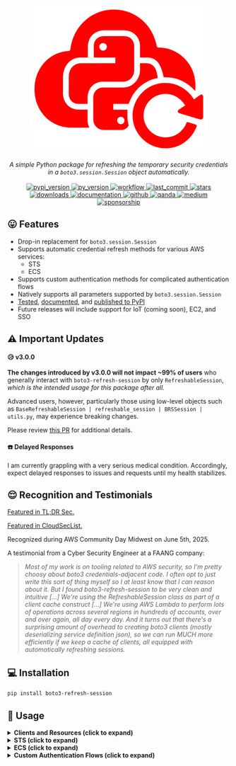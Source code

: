 <div align="center">
  <img src="https://raw.githubusercontent.com/michaelthomasletts/boto3-refresh-session/refs/heads/main/doc/brs.png" />
</div>

</br>

<div align="center"><em>
  A simple Python package for refreshing the temporary security credentials in a <code>boto3.session.Session</code> object automatically.
</em></div>

</br>

<div align="center">

  <a href="https://pypi.org/project/boto3-refresh-session/">
    <img 
      src="https://img.shields.io/pypi/v/boto3-refresh-session?color=%23FF0000FF&logo=python&label=Latest%20Version"
      alt="pypi_version"
    />
  </a>

  <a href="https://pypi.org/project/boto3-refresh-session/">
    <img 
      src="https://img.shields.io/pypi/pyversions/boto3-refresh-session?style=pypi&color=%23FF0000FF&logo=python&label=Compatible%20Python%20Versions" 
      alt="py_version"
    />
  </a>

  <a href="https://github.com/michaelthomasletts/boto3-refresh-session/actions/workflows/push.yml">
    <img 
      src="https://img.shields.io/github/actions/workflow/status/michaelthomasletts/boto3-refresh-session/push.yml?logo=github&color=%23FF0000FF&label=Build" 
      alt="workflow"
    />
  </a>

  <a href="https://github.com/michaelthomasletts/boto3-refresh-session/commits/main">
    <img 
      src="https://img.shields.io/github/last-commit/michaelthomasletts/boto3-refresh-session?logo=github&color=%23FF0000FF&label=Last%20Commit" 
      alt="last_commit"
    />
  </a>

  <a href="https://github.com/michaelthomasletts/boto3-refresh-session/stargazers">
    <img 
      src="https://img.shields.io/github/stars/michaelthomasletts/boto3-refresh-session?style=flat&logo=github&labelColor=555&color=FF0000&label=Stars" 
      alt="stars"
    />
  </a>

<a href="https://pepy.tech/projects/boto3-refresh-session">
  <img
    src="https://img.shields.io/endpoint?url=https%3A%2F%2Fmichaelthomasletts.github.io%2Fpepy-stats%2Fboto3-refresh-session.json&style=flat&logo=python&labelColor=555&color=FF0000"
    alt="downloads"
  />
</a>


  <a href="https://michaelthomasletts.github.io/boto3-refresh-session/index.html">
    <img 
      src="https://img.shields.io/badge/Official%20Documentation-📘-FF0000?style=flat&labelColor=555&logo=readthedocs" 
      alt="documentation"
    />
  </a>

  <a href="https://github.com/michaelthomasletts/boto3-refresh-session">
    <img 
      src="https://img.shields.io/badge/Source%20Code-💻-FF0000?style=flat&labelColor=555&logo=github" 
      alt="github"
    />
  </a>

  <a href="https://michaelthomasletts.github.io/boto3-refresh-session/qanda.html">
    <img 
      src="https://img.shields.io/badge/Q%26A-❔-FF0000?style=flat&labelColor=555&logo=vercel&label=Q%26A" 
      alt="qanda"
    />
  </a>

  <a href="https://medium.com/@lettsmt/you-shouldnt-have-to-think-about-refreshing-aws-credentials-214f7cbbd83b">
    <img 
      src="https://img.shields.io/badge/Medium%20Article-📘-FF0000?style=flat&labelColor=555&logo=readthedocs" 
      alt="medium"
    />
  </a>

<a href="https://github.com/sponsors/michaelthomasletts">
  <img 
    src="https://img.shields.io/badge/Sponsor%20this%20Project-💙-FF0000?style=flat&labelColor=555&logo=githubsponsors" 
    alt="sponsorship"
  />
</a>

</div>

## 😛 Features

- Drop-in replacement for `boto3.session.Session`
- Supports automatic credential refresh methods for various AWS services:
  - STS
  - ECS
- Supports custom authentication methods for complicated authentication flows
- Natively supports all parameters supported by `boto3.session.Session`
- [Tested](https://github.com/michaelthomasletts/boto3-refresh-session/tree/main/tests), [documented](https://michaelthomasletts.github.io/boto3-refresh-session/index.html), and [published to PyPI](https://pypi.org/project/boto3-refresh-session/)
- Future releases will include support for IoT (coming soon), EC2, and SSO

## ⚠️ Important Updates

#### 😥 v3.0.0

**The changes introduced by v3.0.0 will not impact ~99% of users** who generally interact with `boto3-refresh-session` by only `RefreshableSession`, *which is the intended usage for this package after all.* 

Advanced users, however, particularly those using low-level objects such as `BaseRefreshableSession | refreshable_session | BRSSession | utils.py`, may experience breaking changes. 

Please review [this PR](https://github.com/michaelthomasletts/boto3-refresh-session/pull/75) for additional details.

#### ☎️ Delayed Responses

I am currently grappling with a very serious medical condition. Accordingly, expect delayed responses to issues and requests until my health stabilizes.

## 😌 Recognition and Testimonials

[Featured in TL;DR Sec.](https://tldrsec.com/p/tldr-sec-282)

[Featured in CloudSecList.](https://cloudseclist.com/issues/issue-290)

Recognized during AWS Community Day Midwest on June 5th, 2025.

A testimonial from a Cyber Security Engineer at a FAANG company:

> _Most of my work is on tooling related to AWS security, so I'm pretty choosy about boto3 credentials-adjacent code. I often opt to just write this sort of thing myself so I at least know that I can reason about it. But I found boto3-refresh-session to be very clean and intuitive [...] We're using the RefreshableSession class as part of a client cache construct [...] We're using AWS Lambda to perform lots of operations across several regions in hundreds of accounts, over and over again, all day every day. And it turns out that there's a surprising amount of overhead to creating boto3 clients (mostly deserializing service definition json), so we can run MUCH more efficiently if we keep a cache of clients, all equipped with automatically refreshing sessions._

## 💻 Installation

```bash
pip install boto3-refresh-session
```

## 📝 Usage

<details>
  <summary><strong>Clients and Resources (click to expand)</strong></summary>

  ### Clients and Resources

  Most developers who use `boto3` interact primarily with `boto3.client` or `boto3.resource` instead of `boto3.session.Session`. But many developers may not realize that `boto3.session.Session` belies `boto3.client` and `boto3.resource`! In fact, that's precisely what makes `boto3-refresh-session` possible!

  To use the `boto3.client` or `boto3.resource` interface, but with the benefits of `boto3-refresh-session`, you have a few options! 
  
  In the following examples, let's assume you want to use STS for retrieving temporary credentials for the sake of simplicity. Let's also focus specifically on `client`. Switching to `resource` follows the same exact idioms as below, except that `client` must be switched to `resource` in the pseudo-code, obviously. If you are not sure how to use `RefreshableSession` for STS (or ECS or custom auth flows) then check the usage instructions in the following sections!

  ##### `RefreshableSession.client` (Recommended)

  So long as you reuse the same `session` object when creating `client` and `resource` objects, this approach can be used everywhere in your code. It is very simple and straight-forward!

  ```python
  from boto3_refresh_session import RefreshableSession

  assume_role_kwargs = {
    "RoleArn": "<your-role-arn>",
    "RoleSessionName": "<your-role-session-name>",
    "DurationSeconds": "<your-selection>",
    ...
  }
  session = RefreshableSession(assume_role_kwargs=assume_role_kwargs)
  s3 = session.client("s3")
  ```  

  ##### `DEFAULT_SESSION`

  This technique can be helpful if you want to use the same instance of `RefreshableSession` everywhere in your code without reference to `boto3_refresh_session`!

  ```python
  from boto3 import DEFAULT_SESSION, client
  from boto3_refresh_session import RefreshableSession

  assume_role_kwargs = {
    "RoleArn": "<your-role-arn>",
    "RoleSessionName": "<your-role-session-name>",
    "DurationSeconds": "<your-selection>",
    ...
  }
  DEFAULT_SESSION = RefreshableSession(assume_role_kwargs=assume_role_kwargs)
  s3 = client("s3")
  ```

  ##### `botocore_session`

  ```python
  from boto3 import client
  from boto3_refresh_session import RefreshableSession

  assume_role_kwargs = {
    "RoleArn": "<your-role-arn>",
    "RoleSessionName": "<your-role-session-name>",
    "DurationSeconds": "<your-selection>",
    ...
  }
  s3 = client(
    service_name="s3",
    botocore_session=RefreshableSession(assume_role_kwargs=assume_role_kwargs)
  )
  ```  

  </details>

<details>
  <summary><strong>STS (click to expand)</strong></summary>

  ### STS

  Most developers use AWS STS to assume an IAM role and return a set of temporary security credentials. boto3-refresh-session can be used to ensure those temporary credentials refresh automatically. For additional information on the exact parameters that `RefreshableSession` takes for STS, [check this documentation](https://github.com/michaelthomasletts/boto3-refresh-session/blob/main/boto3_refresh_session/methods/sts.py).

  ```python
  import boto3_refresh_session as brs

  # you can pass all of the params normally associated with boto3.session.Session
  profile_name = "<your-profile-name>"
  region_name = "us-east-1"
  ...

  # as well as all of the params associated with STS.Client.assume_role
  assume_role_kwargs = {
    "RoleArn": "<your-role-arn>",
    "RoleSessionName": "<your-role-session-name>",
    "DurationSeconds": "<your-selection>",
    ...
  }

  # as well as all of the params associated with STS.Client, except for 'service_name'
  sts_client_kwargs = {
    "region_name": region_name,
    ...
  }

  # basic initialization of boto3.session.Session
  session = brs.RefreshableSession(
    assume_role_kwargs=assume_role_kwargs, # required
    sts_client_kwargs=sts_client_kwargs,
    region_name=region_name,
    profile_name=profile_name,
    ...
  )
  ```

</details>

<details>
   <summary><strong>ECS (click to expand)</strong></summary>

  ### ECS

  You can use boto3-refresh-session in an ECS container to automatically refresh temporary security credentials. For additional information on the exact parameters that `RefreshableSession` takes for ECS, [check this documentation](https://github.com/michaelthomasletts/boto3-refresh-session/blob/main/boto3_refresh_session/methods/ecs.py).

  ```python
  session = RefreshableSession(
    method="ecs", 
    region_name=region_name, 
    profile_name=profile_name,
    ...
  )
  ```

</details>

<details>
   <summary><strong>Custom Authentication Flows (click to expand)</strong></summary>

  ### Custom

  If you have a highly sophisticated, novel, or idiosyncratic authentication flow not included in boto3-refresh-session then you will need to provide your own custom temporary credentials callable object. `RefreshableSession` accepts custom credentials callable objects, as shown below. For additional information on the exact parameters that `RefreshableSession` takes for custom authentication flows, [check this documentation](https://github.com/michaelthomasletts/boto3-refresh-session/blob/main/boto3_refresh_session/methods/custom.py).

  ```python
  # create (or import) your custom credential method
  def your_custom_credential_getter(...):
      ...
      return {
          "access_key": ...,
          "secret_key": ...,
          "token": ...,
          "expiry_time": ...,
      }

  # and pass it to RefreshableSession
  session = RefreshableSession(
      method="custom",
      custom_credentials_method=your_custom_credential_getter,
      custom_credentials_method_args=...,
      region_name=region_name,
      profile_name=profile_name,
      ...
  )
  ```

</details>
